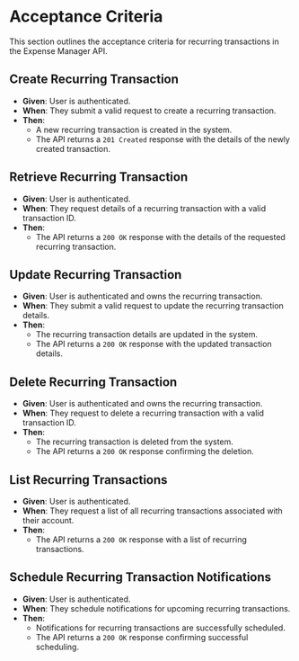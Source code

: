 # Acceptance Criteria

This section outlines the acceptance criteria for recurring transactions in the Expense Manager API.

## Create Recurring Transaction

- **Given**: User is authenticated.
- **When**: They submit a valid request to create a recurring transaction.
- **Then**:
  - A new recurring transaction is created in the system.
  - The API returns a `201 Created` response with the details of the newly created transaction.

## Retrieve Recurring Transaction

- **Given**: User is authenticated.
- **When**: They request details of a recurring transaction with a valid transaction ID.
- **Then**:
  - The API returns a `200 OK` response with the details of the requested recurring transaction.

## Update Recurring Transaction

- **Given**: User is authenticated and owns the recurring transaction.
- **When**: They submit a valid request to update the recurring transaction details.
- **Then**:
  - The recurring transaction details are updated in the system.
  - The API returns a `200 OK` response with the updated transaction details.

## Delete Recurring Transaction

- **Given**: User is authenticated and owns the recurring transaction.
- **When**: They request to delete a recurring transaction with a valid transaction ID.
- **Then**:
  - The recurring transaction is deleted from the system.
  - The API returns a `200 OK` response confirming the deletion.

## List Recurring Transactions

- **Given**: User is authenticated.
- **When**: They request a list of all recurring transactions associated with their account.
- **Then**:
  - The API returns a `200 OK` response with a list of recurring transactions.

## Schedule Recurring Transaction Notifications

- **Given**: User is authenticated.
- **When**: They schedule notifications for upcoming recurring transactions.
- **Then**:
  - Notifications for recurring transactions are successfully scheduled.
  - The API returns a `200 OK` response confirming successful scheduling.
